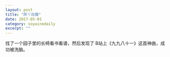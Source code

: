 ```yaml
---
layout: post
title: "所丫日报" 
date: 2017-05-01 
category: soyainedaily 
excerpt: ""
---
```


找了一个园子里的长椅看书看谱，然后发现了 B站上《九九八十一》这首神曲，成功被洗脑。
